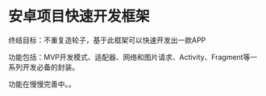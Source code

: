# 安卓项目快速开发框架

  终结目标：不重复造轮子，基于此框架可以快速开发出一款APP

  功能包括：MVP开发模式、适配器、网络和图片请求、Activity、Fragment等一系列开发必备的封装。

  功能在慢慢完善中。。